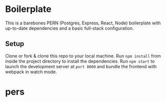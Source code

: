 # Boilerplate
This is a barebones PERN (Postgres, Express, React, Node) boilerplate with up-to-date dependencies and a basic full-stack configuration. 

## Setup
Clone or fork & clone this repo to your local machine. Run `npm install` from inside the project directory to install the dependencies. Run `npm start` to launch the development server at `port 8000` and bundle the frontend with webpack in watch mode.
# pers
